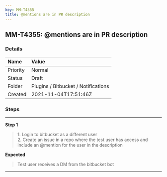 ```yaml
---
key: MM-T4355
title: @mentions are in PR description
---
```


## MM-T4355: @mentions are in PR description

### Details

| Name     | Value                               |
| :------- | :---------------------------------- |
| Priority | Normal                              |
| Status   | Draft                               |
| Folder   | Plugins / Bitbucket / Notifications |
| Created  | 2021-11-04T17:51:46Z                |

### Steps

<hr/>

**Step 1**

> <article>1. Login to bitbucket as a different user<br />2. Create an issue in a repo where the test user has access and include an @mention for the user in the description</article>

**Expected**

> <article>Test user receives a DM from the bitbucket bot</article>

<hr/>
